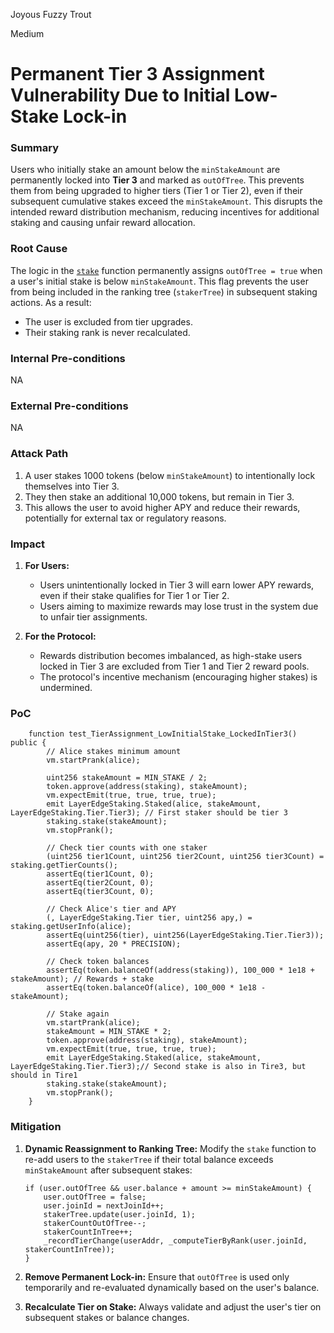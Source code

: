 Joyous Fuzzy Trout

Medium

# Permanent Tier 3 Assignment Vulnerability Due to Initial Low-Stake Lock-in

### Summary

Users who initially stake an amount below the `minStakeAmount` are permanently locked into **Tier 3** and marked as `outOfTree`. This prevents them from being upgraded to higher tiers (Tier 1 or Tier 2), even if their subsequent cumulative stakes exceed the `minStakeAmount`. This disrupts the intended reward distribution mechanism, reducing incentives for additional staking and causing unfair reward allocation.

### Root Cause

The logic in the [`stake`](https://github.com/sherlock-audit/2025-05-layeredge/blob/main/edgen-staking/src/stake/LayerEdgeStaking.sol#L674) function permanently assigns `outOfTree = true` when a user's initial stake is below `minStakeAmount`. This flag prevents the user from being included in the ranking tree (`stakerTree`) in subsequent staking actions. As a result:
- The user is excluded from tier upgrades.
- Their staking rank is never recalculated.

### Internal Pre-conditions

NA

### External Pre-conditions

NA

### Attack Path

1. A user stakes 1000 tokens (below `minStakeAmount`) to intentionally lock themselves into Tier 3.
2. They then stake an additional 10,000 tokens, but remain in Tier 3.
3. This allows the user to avoid higher APY and reduce their rewards, potentially for external tax or regulatory reasons.

### Impact

1. **For Users:**
   - Users unintentionally locked in Tier 3 will earn lower APY rewards, even if their stake qualifies for Tier 1 or Tier 2.
   - Users aiming to maximize rewards may lose trust in the system due to unfair tier assignments.

2. **For the Protocol:**
   - Rewards distribution becomes imbalanced, as high-stake users locked in Tier 3 are excluded from Tier 1 and Tier 2 reward pools.
   - The protocol's incentive mechanism (encouraging higher stakes) is undermined.

### PoC

```solidity
    function test_TierAssignment_LowInitialStake_LockedInTier3() public {
        // Alice stakes minimum amount
        vm.startPrank(alice);

        uint256 stakeAmount = MIN_STAKE / 2;
        token.approve(address(staking), stakeAmount);
        vm.expectEmit(true, true, true, true);
        emit LayerEdgeStaking.Staked(alice, stakeAmount, LayerEdgeStaking.Tier.Tier3); // First staker should be tier 3
        staking.stake(stakeAmount);
        vm.stopPrank();

        // Check tier counts with one staker
        (uint256 tier1Count, uint256 tier2Count, uint256 tier3Count) = staking.getTierCounts();
        assertEq(tier1Count, 0);
        assertEq(tier2Count, 0);
        assertEq(tier3Count, 0);

        // Check Alice's tier and APY
        (, LayerEdgeStaking.Tier tier, uint256 apy,) = staking.getUserInfo(alice);
        assertEq(uint256(tier), uint256(LayerEdgeStaking.Tier.Tier3));
        assertEq(apy, 20 * PRECISION);

        // Check token balances
        assertEq(token.balanceOf(address(staking)), 100_000 * 1e18 + stakeAmount); // Rewards + stake
        assertEq(token.balanceOf(alice), 100_000 * 1e18 - stakeAmount);

        // Stake again
        vm.startPrank(alice);
        stakeAmount = MIN_STAKE * 2;
        token.approve(address(staking), stakeAmount);
        vm.expectEmit(true, true, true, true);
        emit LayerEdgeStaking.Staked(alice, stakeAmount, LayerEdgeStaking.Tier.Tier3);// Second stake is also in Tire3, but should in Tire1
        staking.stake(stakeAmount);
        vm.stopPrank();
    }
```

### Mitigation

1. **Dynamic Reassignment to Ranking Tree:**
   Modify the `stake` function to re-add users to the `stakerTree` if their total balance exceeds `minStakeAmount` after subsequent stakes:
   ```solidity
   if (user.outOfTree && user.balance + amount >= minStakeAmount) {
       user.outOfTree = false;
       user.joinId = nextJoinId++;
       stakerTree.update(user.joinId, 1);
       stakerCountOutOfTree--;
       stakerCountInTree++;
       _recordTierChange(userAddr, _computeTierByRank(user.joinId, stakerCountInTree));
   }
   ```

2. **Remove Permanent Lock-in:**
   Ensure that `outOfTree` is used only temporarily and re-evaluated dynamically based on the user's balance.

3. **Recalculate Tier on Stake:**
   Always validate and adjust the user's tier on subsequent stakes or balance changes.